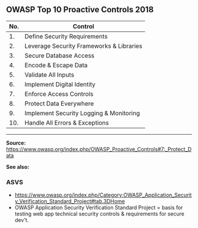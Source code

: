 ## OWASP Top 10 Proactive Controls 2018
| No.| Control|
| --- | --- |
| 1. | Define Security Requirements
| 2. | Leverage Security Frameworks & Libraries
| 3. | Secure Database Access
| 4. | Encode & Escape Data
| 5. | Validate All Inputs
| 6. | Implement Digital Identity
| 7. | Enforce Access Controls
| 8. | Protect Data Everywhere
| 9. | Implement Security Logging & Monitoring
| 10.|  Handle All Errors & Exceptions
___

**Source:** https://www.owasp.org/index.php/OWASP_Proactive_Controls#7:_Protect_Data


**See also:**
### ASVS
- https://www.owasp.org/index.php/Category:OWASP_Application_Security_Verification_Standard_Project#tab.3DHome
- OWASP Application Security Verification Standard Project = basis for testing web app technical security controls & requirements for secure dev't.
